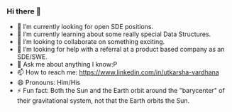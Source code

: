 ### Hi there 👋

- 🔭 I’m currently looking for open SDE positions.
- 🌱 I’m currently learning about some really special Data Structures.
- 👯 I’m looking to collaborate on something exciting.
- 🤔 I’m looking for help with a referral at a product based company as an SDE/SWE.
- 💬 Ask me about anything I know:P
- 📫 How to reach me: https://www.linkedin.com/in/utkarsha-vardhana
- 😄 Pronouns: Him/His
- ⚡ Fun fact: Both the Sun and the Earth orbit around the "barycenter" of their gravitational system, not that the Earth orbits the Sun.
